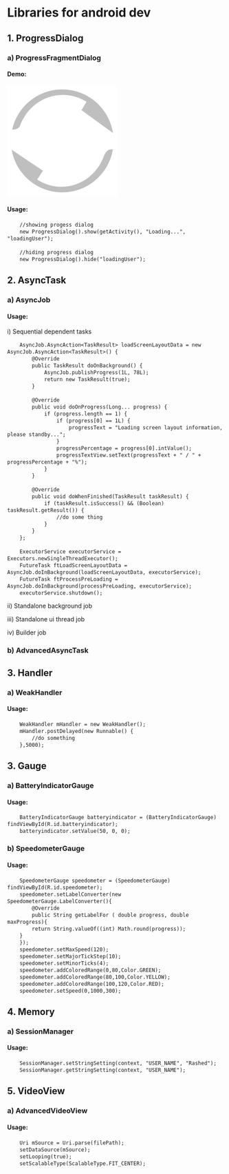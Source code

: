 # Libraries for android dev

## 1. ProgressDialog
### a) ProgressFragmentDialog
#### Demo:
![ProgressFragmentDialogLogo](https://github.com/reversecoder/rc-librarydemo-androidstudio/blob/master/rc-library/res/drawable-nodpi/ic_progress_fragment_dialog_loading.png)
#### Usage:
```
    //showing progess dialog
    new ProgressDialog().show(getActivity(), "Loading...", "loadingUser");

    //hiding progress dialog
    new ProgressDialog().hide("loadingUser");
```

## 2. AsyncTask
### a) AsyncJob
#### Usage:
i) Sequential dependent tasks
```
    AsyncJob.AsyncAction<TaskResult> loadScreenLayoutData = new AsyncJob.AsyncAction<TaskResult>() {
        @Override
        public TaskResult doOnBackground() {
            AsyncJob.publishProgress(1L, 78L);
            return new TaskResult(true);
        }

        @Override
        public void doOnProgress(Long... progress) {
            if (progress.length == 1) {
                if (progress[0] == 1L) {
                    progressText = "Loading screen layout information, please standby...";
                }
                progressPercentage = progress[0].intValue();
                progressTextView.setText(progressText + " / " + progressPercentage + "%");
            }
        }

        @Override
        public void doWhenFinished(TaskResult taskResult) {
            if (taskResult.isSuccess() && (Boolean) taskResult.getResult()) {
                //do some thing
            }
        }
    };

    ExecutorService executorService = Executors.newSingleThreadExecutor();
    FutureTask ftLoadScreenLayoutData = AsyncJob.doInBackground(loadScreenLayoutData, executorService);
    FutureTask ftProcessPreLoading = AsyncJob.doInBackground(processPreLoading, executorService);
    executorService.shutdown();
```
ii) Standalone background job

iii) Standalone ui thread job

iv) Builder job

### b) AdvancedAsyncTask

## 3. Handler
### a) WeakHandler
#### Usage:
```
    WeakHandler mHandler = new WeakHandler();
    mHandler.postDelayed(new Runnable() {
        //do something
    },5000);
```

## 3. Gauge
### a) BatteryIndicatorGauge
#### Usage:
```
    BatteryIndicatorGauge batteryindicator = (BatteryIndicatorGauge) findViewById(R.id.batteryindicator);
    batteryindicator.setValue(50, 0, 0);
```

### b) SpeedometerGauge
#### Usage:
```
    SpeedometerGauge speedometer = (SpeedometerGauge) findViewById(R.id.speedometer);
    speedometer.setLabelConverter(new SpeedometerGauge.LabelConverter(){
        @Override
        public String getLabelFor ( double progress, double maxProgress){
        return String.valueOf((int) Math.round(progress));
    }
    });
    speedometer.setMaxSpeed(120);
    speedometer.setMajorTickStep(10);
    speedometer.setMinorTicks(4);
    speedometer.addColoredRange(0,80,Color.GREEN);
    speedometer.addColoredRange(80,100,Color.YELLOW);
    speedometer.addColoredRange(100,120,Color.RED);
    speedometer.setSpeed(0,1000,300);
```

## 4. Memory
### a) SessionManager
#### Usage:
```
    SessionManager.setStringSetting(context, "USER_NAME", "Rashed");
    SessionManager.getStringSetting(context, "USER_NAME");
```

## 5. VideoView
### a) AdvancedVideoView
#### Usage:
```
    Uri mSource = Uri.parse(filePath);
    setDataSource(mSource);
    setLooping(true);
    setScalableType(ScalableType.FIT_CENTER);
```